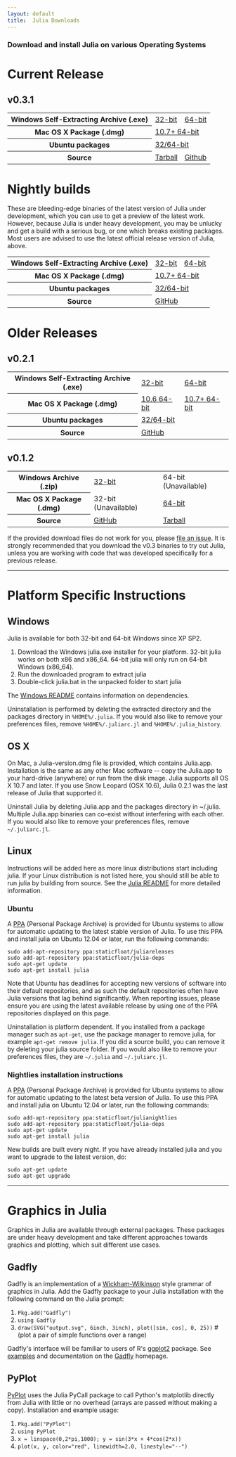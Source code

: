 ```yaml
---
layout: default
title:  Julia Downloads
---
```


### Download and install Julia on various Operating Systems

# Current Release

## v0.3.1
<table class="downloads"><tbody>
<tr>
    <th> Windows Self-Extracting Archive (.exe) </th>
    <td> <a href="http://s3.amazonaws.com/julialang/bin/winnt/x86/0.3/julia-0.3.1-win32.exe">32-bit</a> </td>
    <td> <a href="http://s3.amazonaws.com/julialang/bin/winnt/x64/0.3/julia-0.3.1-win64.exe">64-bit</a> </td>
</tr>
<tr>
    <th> Mac OS X Package (.dmg) </th>
    <td colspan=2> <a href="https://s3.amazonaws.com/julialang/bin/osx/x64/0.3/julia-0.3.1-osx10.7+.dmg">10.7+ 64-bit</a> </td>
</tr>
<tr>
    <th> Ubuntu packages </th>
    <td colspan=2> <a href="https://launchpad.net/~staticfloat/+archive/juliareleases">32/64-bit</a> </td>
</tr>
<tr>
    <th> Source </th>
    <td> <a href="https://github.com/JuliaLang/julia/releases/download/v0.3.1/julia-0.3.1_c03f413bbd.tar.gz">Tarball</a> </td>
    <td> <a href="https://github.com/JuliaLang/julia/tree/release-0.3">Github</a> </td>
</tr>
</tbody></table>

# Nightly builds

These are bleeding-edge binaries of the latest version of Julia under
development, which you can use to get a preview of the latest work.  However,
because Julia is under heavy development, you may be unlucky and get a
build with a serious bug, or one which breaks existing packages.  Most users
are advised to use the latest official release version of Julia, above.

<table class="downloads"><tbody>
<tr>
    <th> Windows Self-Extracting Archive (.exe) </th>
    <td> <a href="http://status.julialang.org/download/win32">32-bit</a> </td>
    <td> <a href="http://status.julialang.org/download/win64">64-bit</a> </td>
</tr>
<tr>
    <th> Mac OS X Package (.dmg) </th>
    <td colspan=2> <a href="http://status.julialang.org/download/osx10.7+">10.7+ 64-bit</a> </td>
</tr>
<tr>
    <th> Ubuntu packages </th>
    <td colspan=2> <a href="https://launchpad.net/~staticfloat/+archive/julianightlies">32/64-bit</a> </td>
</tr>
<tr>
    <th> Source </th>
    <td colspan=2> <a href="https://github.com/JuliaLang/julia">GitHub</a> </td>
</tr>
</tbody></table>

# Older Releases

## v0.2.1
<table class="downloads"><tbody>
<tr>
    <th> Windows Self-Extracting Archive (.exe) </th>
    <td> <a href="http://s3.amazonaws.com/julialang/bin/winnt/x86/0.2/julia-0.2.1-win32.exe">32-bit</a> </td>
    <td> <a href="http://s3.amazonaws.com/julialang/bin/winnt/x64/0.2/julia-0.2.1-win64.exe">64-bit</a> </td>
</tr>
<tr>
    <th> Mac OS X Package (.dmg) </th>
    <td> <a href="https://s3.amazonaws.com/julialang/bin/osx/x64/0.2/julia-0.2.1-osx10.6.dmg">10.6 64-bit</a> </td>
    <td> <a href="https://s3.amazonaws.com/julialang/bin/osx/x64/0.2/julia-0.2.1-osx10.7+.dmg">10.7+ 64-bit</a> </td>
</tr>
<tr>
    <th> Ubuntu packages </th>
    <td colspan=2> <a href="https://launchpad.net/~staticfloat/+archive/juliareleases">32/64-bit</a> </td>
</tr>
<tr>
    <th> Source </th>
    <td colspan=2> <a href="https://github.com/JuliaLang/julia/tree/v0.2.1">GitHub</a> </td>
</tr>
</tbody></table>

## v0.1.2
<table class="downloads"><tbody>
<tr>
    <th> Windows Archive (.zip) </th>
    <td> <a href="http://julialang.googlecode.com/files/julia0.1.2-WINNT-i686%2BGit.zip">32-bit</a> </td>
    <td> 64-bit (Unavailable) </td>
</tr>
<tr>
    <th> Mac OS X Package (.dmg) </th>
    <td>32-bit (Unavailable)</td>
    <td> <a href="http://julialang.googlecode.com/files/Julia-0.1.2.dmg">64-bit</a> </td>
</tr>
<tr>
    <th> Source </th>
    <td> <a href="https://github.com/JuliaLang/julia/tree/release-0.1">GitHub</a> </td>
    <td> <a href="https://github.com/JuliaLang/julia/archive/release-0.1.tar.gz">Tarball</a> </td>
</tr>
</tbody></table>

If the provided download files do not work for you, please [file an issue](https://github.com/JuliaLang/julia/issues). It is strongly recommended that you download the v0.3 binaries to try out Julia, unless you are working with code that was developed specifically for a previous release.

---
# Platform Specific Instructions

## Windows

Julia is available for both 32-bit and 64-bit Windows since XP SP2.

1. Download the Windows julia.exe installer for your platform. 32-bit julia works on both x86 and x86_64. 64-bit julia will only run on 64-bit Windows (x86_64).
2. Run the downloaded program to extract julia
3. Double-click julia.bat in the unpacked folder to start julia

The [Windows README](https://github.com/JuliaLang/julia/blob/master/README.windows.md) contains information on dependencies.

Uninstallation is performed by deleting the extracted directory and the packages directory in `%HOME%/.julia`. If you would also like to remove your preferences files, remove `%HOME%/.juliarc.jl` and `%HOME%/.julia_history`.

## OS X

On Mac, a Julia-version.dmg file is provided, which contains Julia.app. Installation is the same as any other Mac software -- copy the Julia.app to your hard-drive (anywhere) or run from the disk image. Julia supports all OS X 10.7 and later. If you use Snow Leopard (OSX 10.6), Julia 0.2.1 was the last release of Julia that supported it.

Uninstall Julia by deleting Julia.app and the packages directory in ~/.julia. Multiple Julia.app binaries can co-exist without interfering with each other. If you would also like to remove your preferences files, remove `~/.juliarc.jl`.

## Linux

Instructions will be added here as more linux distributions start including julia. If your Linux distribution is not listed here, you should still be able to run julia by building from source. See the [Julia README](https://github.com/JuliaLang/julia/blob/master/README.md) for more detailed information.

### Ubuntu
A [PPA](https://launchpad.net/~staticfloat/+archive/juliareleases) (Personal Package Archive) is provided for Ubuntu systems to allow for automatic updating to the latest stable version of Julia.  To use this PPA and install julia on Ubuntu 12.04 or later, run the following commands:

    sudo add-apt-repository ppa:staticfloat/juliareleases
    sudo add-apt-repository ppa:staticfloat/julia-deps
    sudo apt-get update
    sudo apt-get install julia

Note that Ubuntu has deadlines for accepting new versions of software into their default repositories, and as such the default repositories often have Julia versions that lag behind significantly.  When reporting issues, please ensure you are using the latest available release by using one of the PPA repositories displayed on this page.

Uninstallation is platform dependent. If you installed from a package manager such as `apt-get`, use the package manager to remove julia, for example `apt-get remove julia`. If you did a source build, you can remove it by deleting your julia source folder. If you would also like to remove your preferences files, they are `~/.julia` and `~/.juliarc.jl`.

### Nightlies installation instructions
A [PPA](https://launchpad.net/~staticfloat/+archive/julianightlies) (Personal Package Archive) is provided for Ubuntu systems to allow for automatic updating to the latest beta version of Julia.  To use this PPA and install julia on Ubuntu 12.04 or later, run the following commands:

    sudo add-apt-repository ppa:staticfloat/julianightlies
    sudo add-apt-repository ppa:staticfloat/julia-deps
    sudo apt-get update
    sudo apt-get install julia

New builds are built every night. If you have already installed julia and you want to upgrade to the latest version, do:

    sudo apt-get update
    sudo apt-get upgrade

---
# Graphics in Julia

Graphics in Julia are available through external packages. These packages are under heavy development and take different approaches towards graphics and plotting, which suit different use cases.

## Gadfly

Gadfly is an implementation of a [Wickham-Wilkinson](http://www.cs.uic.edu/%7Ewilkinson/TheGrammarOfGraphics/GOG.html) style grammar of graphics in Julia. Add the Gadfly package to your Julia installation with the following command on the Julia prompt:

1. `Pkg.add("Gadfly")`
2. `using Gadfly`
3. `draw(SVG("output.svg", 6inch, 3inch), plot([sin, cos], 0, 25))` #(plot a pair of simple functions over a range)

Gadfly's interface will be familiar to users of R's [ggplot2](http://ggplot2.org) package. See [examples](https://github.com/dcjones/Gadfly.jl/tree/master/doc) and documentation on the [Gadfly](https://github.com/dcjones/Gadfly.jl) homepage.

## PyPlot

[PyPlot](https://github.com/stevengj/PyPlot.jl) uses the Julia PyCall package to call Python's matplotlib directly from Julia with little or no overhead (arrays are passed without making a copy). Installation and example usage:

1. `Pkg.add("PyPlot")`
2. `using PyPlot`
3. `x = linspace(0,2*pi,1000); y = sin(3*x + 4*cos(2*x))`
4. `plot(x, y, color="red", linewidth=2.0, linestyle="--")`
